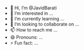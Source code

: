 - 👋 Hi, I’m @JavidBarati
- 👀 I’m interested in ...
- 🌱 I’m currently learning ...
- 💞️ I’m looking to collaborate on ...
- 📫 How to reach me ...
- 😄 Pronouns: ...
- ⚡ Fun fact: ...

<!---
JavidBarati/JavidBarati is a ✨ special ✨ repository because its `README.md` (this file) appears on your GitHub profile.
You can click the Preview link to take a look at your changes.
--->

